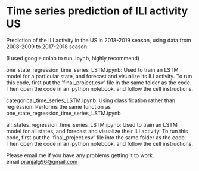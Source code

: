 # Time series prediction of ILI activity US
 Prediction of the ILI activity in the US in 2018-2019 season, using data from 2008-2009 to 2017-2018 season.

(I used google colab to run .ipynb, highly recommend)

one_state_regression_time_series_LSTM.ipynb: Used to train an LSTM model for a particular state, and
forecast and visualize its ILI activity. To run this code, first put the 'final_project.csv' file in the same folder as the code. 
Then open the code in an ipython notebook, and follow the cell instructions. 

categorical_time_series_LSTM.ipynb: Using classification rather than regression. Performs the same
function as one_state_regression_time_series_LSTM.ipynb 

all_states_regression_time_series_LSTM.ipynb: Used to train an LSTM model for all states, and
forecast and visualize their ILI activity. To run this code, first put the 'final_project.csv' file
into the same folder as the code. Then open the code in an ipython notebook, and follow the cell instructions.

Please email me if you have any problems getting it to work.
email:pranjalg96@gmail.com
